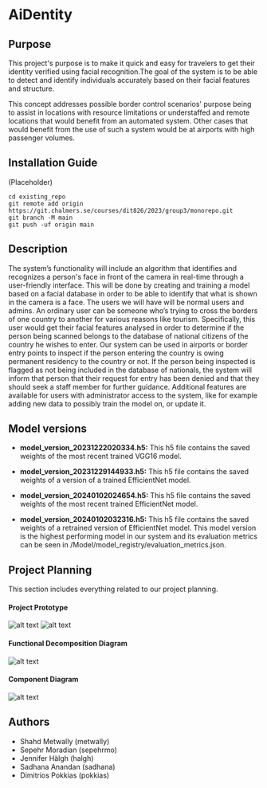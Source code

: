 # AiDentity

## Purpose

This project's purpose is to make it quick and easy for travelers to get their identity verified using facial recognition.The goal of the system is to be able to detect and identify individuals accurately based on their facial features and structure.

This concept addresses possible border control scenarios' purpose being to assist in locations with resource limitations or understaffed and remote locations that would benefit from an automated system. Other cases that would benefit from the use of such a system would be at airports with high passenger volumes.

## Installation Guide
(Placeholder)
```
cd existing_repo
git remote add origin https://git.chalmers.se/courses/dit826/2023/group3/monorepo.git
git branch -M main
git push -uf origin main
```

## Description
The system’s functionality will include an algorithm that identifies and recognizes a person's face in front of the camera in real-time through a user-friendly interface. This will be done by creating and training a model based on a facial database in order to be able to identify that what is shown in the camera is a face.
The users we will have will be normal users and admins. An ordinary user can be someone who’s trying to cross the borders of one country to another for various reasons like tourism. Specifically, this user would get their facial features analysed in order to determine if the person being scanned belongs to the database of national citizens of the country he wishes to enter. Our system can be used in airports or border entry points to inspect if the person entering the country is owing permanent residency to the country or not. If the person being inspected is flagged as not being included in the database of nationals, the system will inform that person that their request for entry has been denied and that they should seek a staff member for further guidance. Additional features are available for users with administrator access to the system, like for example adding new data to possibly train the model on, or update it.

## Model versions

- **model_version_20231222020334.h5:** 
This h5 file contains the saved weights of the most recent trained VGG16 model.

- **model_version_20231229144933.h5:**
This h5 file contains the saved weights of a version of a trained EfficientNet model.

- **model_version_20240102024654.h5:**
This h5 file contains the saved weights of the most recent trained EfficientNet model.

- **model_version_20240102032316.h5:**
This h5 file contains the saved weights of a retrained version of EfficientNet model. This model version is the highest performing model in our system and its evaluation metrics can be seen in  /Model/model_registry/evaluation_metrics.json.

## Project Planning

This section includes everything related to our project planning. 

#### Project Prototype
![alt text](https://git.chalmers.se/courses/dit826/2023/group3/monorepo/-/design_management/designs/92/0a95da4f5825f67034460025aadd093e1f34a45b/raw_image)
![alt text](https://git.chalmers.se/courses/dit826/2023/group3/monorepo/-/design_management/designs/93/0a95da4f5825f67034460025aadd093e1f34a45b/raw_image)

#### Functional Decomposition Diagram
![alt text](https://git.chalmers.se/courses/dit826/2023/group3/monorepo/-/design_management/designs/106/792c0f742194435cd00724fd530673e8584b6e6f/raw_image)

#### Component Diagram
![alt text](https://git.chalmers.se/courses/dit826/2023/group3/monorepo/-/design_management/designs/107/617838b67b72f0b1d96fc0d670098d63773ccc46/raw_image)

## Authors
- Shahd Metwally (metwally)
- Sepehr Moradian (sepehrmo)
- Jennifer Hälgh (halgh)
- Sadhana Anandan (sadhana)
- Dimitrios Pokkias (pokkias)
